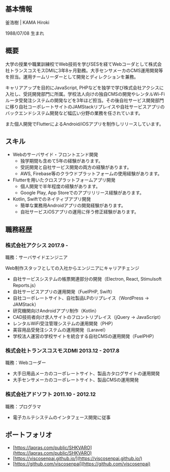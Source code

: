 ## 基本情報

釜浩樹 | KAMA Hiroki

1988/07/08 生まれ

## 概要

大学の授業や職業訓練校でWeb技術を学びSESを経てWebコーダとして株式会社トランスコスモスDMIに3年8ヶ月勤務。大手センサメーカのCMS運用開発等を担当。運用チームリーダーとして開発とディレクションを兼務。

キャリアアップを目的にJavaScript, PHPなどを独学で学び株式会社アクシスに入社し、受託開発部門に所属。学校法人向けの独自CMSの開発やレンタルWi-Fiルータ受発注システムの開発などを3年ほど担当。その後自社サービス開発部門に移り自社コーポレートサイトのJAMStackリプレイスや自社サービスアプリのバックエンドシステム開発など幅広い分野の業務を任されています。

また個人開発でFlutterによるAndroid/iOSアプリを制作しリリースしています。

## スキル

- Webのサーバサイド・フロントエンド開発
    - 独学期間も含めて5年の経験があります。
    - 受託開発と自社サービス開発の両方の経験があります。
    - AWS, Firebase等のクラウドプラットフォームの使用経験があります。
- Flutterを用いたクロスプラットフォームアプリ開発
    - 個人開発で半年程度の経験があります。
    - Google Play, App Storeでのアプリリリース経験があります。
- Kotlin, Swiftでのネイティブアプリ開発
    - 簡単な業務用Androidアプリの開発経験があります。
    - 自社サービスiOSアプリの運用に伴う修正経験があります。

## 職務経歴

### 株式会社アクシス 2017.9 -

職務：サーバサイドエンジニア

Web制作スタッフとしての入社からエンジニアにキャリアチェンジ

- 自社サービスシステムの帳票関連部分の開発（Electron, React, Stimulsoft Reports.js）
- 自社サービスアプリの運用開発（FuelPHP, Swift）
- 自社コーポレートサイト、自社製品LPのリプレイス（WordPress → JAMStack）
- 研究機関向けAndroidアプリ制作（Kotlin）
- CAD技術者向け求人サイトのフロントリプレイス（jQuery → JavaScript）
- レンタルWiFi受注管理システムの運用開発（PHP）
- 美容用品受発注システムの運用開発（Laravel）
- 学校法人運営の学校サイトを統合する自社CMSの運用開発（FuelPHP）

### 株式会社トランスコスモスDMI 2013.12 - 2017.8

職務：Webコーダー

- 大手日用品メーカのコーポレートサイト、製品カタログサイトの運用開発
- 大手センサメーカのコーポレートサイト、製品CMSの運用開発

### 株式会社アドソフト 2011.10 - 2012.12

職務：プログラマ

- 電子カルテシステムのインタフェース開発に従事

## ポートフォリオ

- [https://lapras.com/public/SHKVARO](https://lapras.com/public/SHKVARO)
- [https://viscosenpai.github.io/](https://viscosenpai.github.io/)
- [https://github.com/viscosenpai](https://github.com/viscosenpai)

